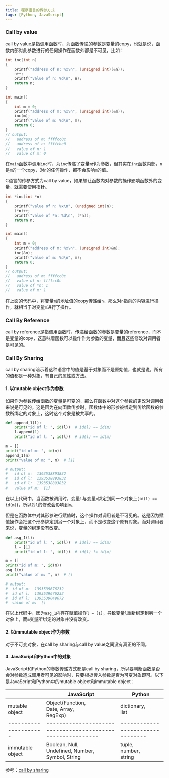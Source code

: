 ```yaml
---
title: 程序语言的传参方式
tags: [Python, JavaScript]
---
```


### Call by value

call by value是指调用函数时，为函数传递的参数是变量的copy，也就是说，函数内部对此参数进行的任何操作在函数外都是不可见，比如：

``` c
int inc(int n)
{
    printf("address of n: %x\n", (unsigned int)(&n));
    n++;
    printf("value of n: %d\n", n);
    return n;
}

int main()
{
    int m = 0;
    printf("address of m: %x\n", (unsigned int)(&m));
    inc(m);
    printf("value of m: %d\n", m);
    return 0;
}
// output:
//   address of m: ffffcc0c
//   address of n: ffffcbe0
//   value of n: 1
//   value of m: 0
```

在`main`函数中调用`inc`时，为`inc`传递了变量`m`作为参数，但其实在`inc`函数内部，`n`是`m`的一个copy，对`n`的任何操作，都不会影响`m`的值。

C语言的传参方式为call by value，如果想让函数内对参数的操作影响函数外的变量，就需要使用指针。

``` c
int *inc(int *n)
{
    printf("value of n: %x\n", (unsigned int)n);
    (*n)++;
    printf("value of *n: %d\n", (*n));
    return n;
}

int main()
{
    int m = 0;
    printf("address of m: %x\n", (unsigned int)&m);
    inc(&m);
    printf("value of m: %d\n", m);
    return 0;
}
// output:
//   address of m: ffffcc0c
//   value of n: ffffcc0c
//   value of *n: 1
//   value of m: 1
```

在上面的代码中，将变量`m`的地址值的copy传递给`n`，那么对`n`指向的内容进行操作，就相当于对变量`m`进行了操作。

### Call By Reference

call by reference是指调用函数时，传递给函数的参数是变量的reference，而不是变量的copy，这意味着函数可以操作作为参数的变量，而且这些修改对调用者是可见的。

### Call By Sharing

call by sharing暗示着这种语言中的值是基于对象而不是原始值，也就是说，所有的值都是一种对象，有自己的属性或方法。

#### 1. 以mutable object作为参数

如果作为参数传给函数的变量是可变的，那么在函数中对这个参数的更改对调用者来说是可见的。这是因为在向函数传参时，函数体中的形参被绑定到传给函数的参数所绑定的对象上，这时这个对象是被共享的。

``` python
def append_1(l):
    print("id of l: ", id(l))  # id(l) == id(m)
    l.append(1)
    print("id of l: ", id(l))  # id(l) == id(m)

m = []
print("id of m: ", id(m))
append_1(m)
print("value of m: ", m)  # [1]

# output:
#   id of m:  1393538893832
#   id of l:  1393538893832
#   id of l:  1393538893832
#   value of m:  [1]
```

在以上代码中，当函数被调用时，变量`l`与变量`m`绑定到同一个对象上(`id(l) == id(m)`)，所以对`l`的修改会影响到`m`。

但是在函数体中对其形参进行赋值时，这个操作对调用者是不可见的。这是因为赋值操作会把这个形参绑定到另一个对象上，而不是改变这个原有对象。而对调用者来说，变量的绑定没有改变。

``` python
def asg_1(l):
    print("id of l: ", id(l))  # id(l) == id(m)
    l = [1]
    print("id of l: ", id(l))  # id(l) != id(m)

m = []
print("id of m: ", id(m))
asg_1(m)
print("value of m: ", m)  # []

# output:
#  id of m:  1393539676232
#  id of l:  1393539676232
#  id of l:  1393539049672
#  value of m:  []
```

在以上代码中，因为`asg_1`内存在赋值操作`l = [1]`，导致变量`l`重新绑定到另一个对象上，而`m`变量所绑定的对象并没有改变。

#### 2. 以immutable object作为参数

对于不可变对象，在call by sharing与call by value之间没有真正的不同。

#### 3. JavaScript和Python中的对象

JavaScript和Python的参数传递方式都是call by sharing，所以要判断函数是否会对参数造成调用者可见的影响时，只要根据传入参数是否为可变对象即可。以下是JavaScript和Python中的mutable object和immutable object：

|                       | JavaScript                                                 | Python                           |
|-----------------------|------------------------------------------------------------|----------------------------------|
| mutable<br/> object   | Object(Function,<br/>Date, Array,<br/>RegExp)              | dictionary,<br/> list            |
| --------------------- | ---------------------------------------------------------- | -------------------------------- |
| immutable<br/> object | Boolean, Null, <br/>Undefined, Number, <br/>Symbol, String | tuple, <br/>number, <br/>string  |

参考：[call by sharing](https://en.wikipedia.org/wiki/Evaluation_strategy#Call_by_sharing)
